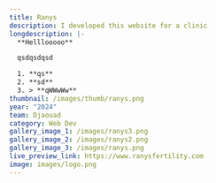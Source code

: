 ```yaml
---
title: Ranys
description: I developed this website for a clinic
longdescription: |-
  **Helllooooo**

  qsdqsdqsd

  1. **qs**
  2. **sd**
  3. > **qWWwWw**
thumbnail: /images/thumb/ranys.png
year: "2024"
team: Djaouad
category: Web Dev
gallery_image_1: /images/ranys3.png
gallery_image_2: /images/ranys2.png
gallery_image_3: /images/ranys.png
live_preview_link: https://www.ranysfertility.com
image: images/logo.png
---
```

